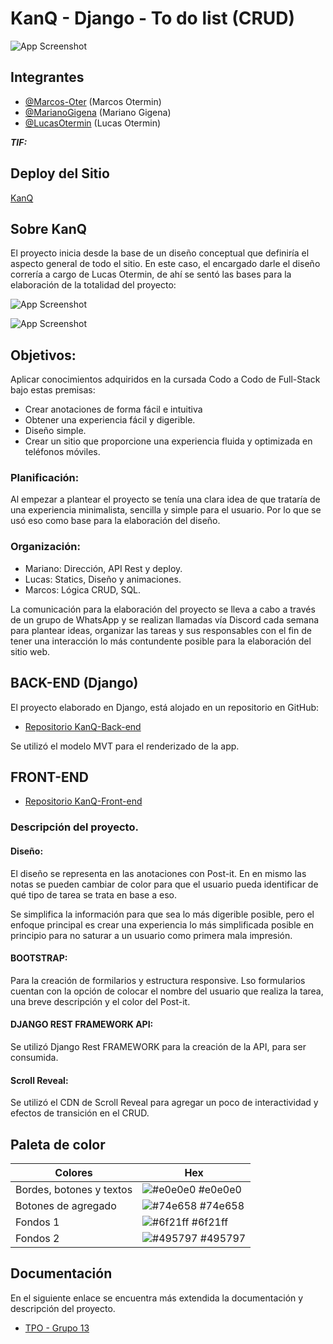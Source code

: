 
# KanQ - Django - To do list (CRUD)


![App Screenshot](https://imgur.com/RI29KXV.jpg)

## Integrantes

- [@Marcos-Oter](https://github.com/Marcos-Oter)      (Marcos Otermin)
- [@MarianoGigena](https://github.com/MarianoGigena) (Mariano Gigena)
- [@LucasOtermin](https://github.com/LucasOtermin) (Lucas Otermin)


**_TIF:_**
## Deploy del Sitio
[KanQ](https://kitosgem.pythonanywhere.com/)

## Sobre KanQ
El proyecto inicia desde la base de un diseño conceptual que definiría el aspecto general de todo el sitio. En este caso, el encargado darle el diseño correría a cargo de Lucas Otermin, de ahí se sentó las bases para la elaboración de la totalidad del proyecto:

![App Screenshot](https://imgur.com/RI29KXV.jpg)

![App Screenshot](https://i.imgur.com/vs9nSl5.png)


## Objetivos:
Aplicar conocimientos adquiridos en la cursada Codo a Codo de Full-Stack bajo estas premisas:

- Crear anotaciones de forma fácil e intuitiva
- Obtener una experiencia fácil y digerible.
- Diseño simple.
- Crear un sitio que proporcione una experiencia fluida y optimizada en teléfonos móviles.

### Planificación:

Al empezar a plantear el proyecto se tenía una clara idea de que trataría de una experiencia minimalista, sencilla y simple para el usuario. Por lo que se usó eso como base para la elaboración del diseño.

### Organización:
- Mariano: Dirección, API Rest y deploy.
- Lucas: Statics, Diseño y animaciones.
- Marcos: Lógica CRUD, SQL.

La comunicación para la elaboración del proyecto se lleva a cabo a través de un grupo de WhatsApp y se realizan llamadas vía Discord cada semana para plantear ideas, organizar las tareas y sus responsables con el fin de tener una interacción lo más contundente posible para la elaboración del sitio web.

## BACK-END (Django)
El proyecto elaborado en Django, está alojado en un repositorio en GitHub:
- [Repositorio KanQ-Back-end](https://github.com/Marcos-Oter/KanQ)

Se utilizó el modelo MVT para el renderizado de la app.

## FRONT-END 
- [Repositorio KanQ-Front-end](https://github.com/LucasOtermin/KanQ_Front-end)

### Descripción del proyecto.

#### Diseño:
El diseño se representa en las anotaciones con Post-it.
En en mismo las notas se pueden cambiar de color para que el usuario pueda identificar de qué tipo de tarea se trata en base a eso.

Se simplifica la información para que sea lo más digerible posible, pero el enfoque principal es crear una experiencia lo más simplificada posible en principio para no saturar a un usuario como primera mala impresión.

#### BOOTSTRAP:
Para la creación de formilarios y estructura responsive. Lso formularios cuentan con la opción de colocar el nombre del usuario que realiza la tarea, una breve descripción y el color del Post-it.

#### DJANGO REST FRAMEWORK API:
Se utilizó Django Rest FRAMEWORK para la creación de la API, para ser consumida.

#### Scroll Reveal:
Se utilizó el CDN de Scroll Reveal para agregar un poco de interactividad y efectos de transición en el CRUD.



## Paleta de color

| Colores             | Hex                                                                |
| ----------------- | ------------------------------------------------------------------ |
| Bordes, botones y textos | ![ #e0e0e0](https://via.placeholder.com/10/e0e0e0?text=+) #e0e0e0 |
| Botones de agregado | ![ #74e658](https://via.placeholder.com/10/74e658?text=+) #74e658 |
| Fondos 1 | ![ #6f21ff](https://via.placeholder.com/10/6f21ff?text=+) #6f21ff |
| Fondos 2 | ![ #495797](https://via.placeholder.com/10/495797?text=+) #495797 |




## Documentación
En el siguiente enlace se encuentra más extendida la documentación y descripción del proyecto.
- [TPO - Grupo 13](https://docs.google.com/document/d/1FfHflyKhT2MYTMedj5JKf0uOO9SM0pX2TVHLPWatrIQ/edit?usp=sharing)

